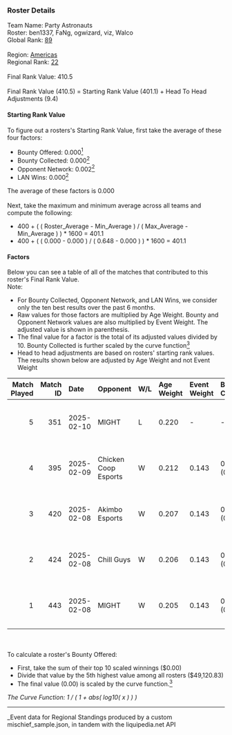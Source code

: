### Roster Details<br />
Team Name: Party Astronauts<br />
Roster: ben1337, FaNg, ogwizard, viz, Walco<br />
Global Rank: [89](../../standings_global_2025_07_07.md)<br />
<br />
Region: [Americas]( ../../standings_americas_2025_07_07.md)<br />
Regional Rank: [22]( ../../standings_americas_2025_07_07.md)<br />
<br />
Final Rank Value:  410.5<br />
<br />
Final Rank Value (410.5) = Starting Rank Value (401.1) + Head To Head Adjustments (9.4)<br />

#### Starting Rank Value<br />
To figure out a rosters's Starting Rank Value, first take the average of these four factors:<br />
- Bounty Offered: 0.000[<sup>1</sup>](#table2)
- Bounty Collected: 0.000[<sup>2</sup>](#table1)
- Opponent Network: 0.002[<sup>2</sup>](#table1)
- LAN Wins: 0.000[<sup>2</sup>](#table1)

The average of these factors is 0.000<br />
<br />
Next, take the maximum and minimum average across all teams and compute the following:<br />
- 400 + ( ( Roster_Average - Min_Average ) / ( Max_Average - Min_Average ) ) * 1600 = 401.1
- 400 + ( ( 0.000 - 0.000 ) / ( 0.648 - 0.000 ) ) * 1600 = 401.1


#### Factors<br />
Below you can see a table of all of the matches that contributed to this roster's Final Rank Value.<br />
Note:<br />

- For Bounty Collected, Opponent Network, and LAN Wins, we consider only the ten best results over the past 6 months.
- Raw values for those factors are multiplied by Age Weight. Bounty and Opponent Network values are also multiplied by Event Weight. The adjusted value is shown in parenthesis.
- The final value for a factor is the total of its adjusted values divided by 10. Bounty Collected is further scaled by the curve function[<sup>3</sup>](#curveFunction)
- Head to head adjustments are based on rosters' starting rank values. The results shown below are adjusted by Age Weight and not Event Weight
<span id="table1"></span><br />


| Match Played | Match ID | Date       | Opponent             | W/L | Age Weight | Event Weight | Bounty Collected | Opponent Network | LAN Wins  | H2H Adj. | Roster                              |
| -: | -: | :- | :- | :- | :- | :- | :- | :- | :- | -: | :- |
|            5 |      351 | 2025-02-10 | MIGHT                | L   | 0.220      | -            | -                | -                | -         |    -3.55 | ben1337, FaNg, ogwizard, viz, Walco |
|            4 |      395 | 2025-02-09 | Chicken Coop Esports | W   | 0.212      | 0.143        | 0.000 (0.000)    | 0.081 (0.002)    | 0 (0.000) |     3.27 | ben1337, FaNg, ogwizard, viz, Walco |
|            3 |      420 | 2025-02-08 | Akimbo Esports       | W   | 0.207      | 0.143        | 0.000 (0.000)    | 0.081 (0.002)    | 0 (0.000) |     3.21 | ben1337, FaNg, ogwizard, viz, Walco |
|            2 |      424 | 2025-02-08 | Chill Guys           | W   | 0.206      | 0.143        | 0.000 (0.000)    | 0.164 (0.005)    | 0 (0.000) |     3.24 | ben1337, FaNg, ogwizard, viz, Walco |
|            1 |      443 | 2025-02-08 | MIGHT                | W   | 0.205      | 0.143        | 0.000 (0.000)    | 0.256 (0.008)    | 0 (0.000) |     3.23 | ben1337, FaNg, ogwizard, viz, Walco |

<br />
<span id="table2"></span><br />
To calculate a roster's Bounty Offered:<br />

- First, take the sum of their top 10 scaled winnings ($0.00)
- Divide that value by the 5th highest value among all rosters ($49,120.83)
- The final value (0.00) is scaled by the curve function.[<sup>3</sup>](#curveFunction)

<span id="curveFunction"></span>_The Curve Function: 1 / ( 1 + abs( log10( x ) ) )_<br />

---
_Event data for Regional Standings produced by a custom mischief_sample.json, in tandem with the liquipedia.net API<br />
